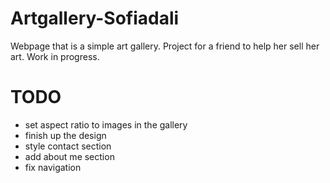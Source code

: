 # Artgallery-Sofiadali
Webpage that is a simple art gallery. Project for a friend to help her sell her art. Work in progress.

# TODO
* set aspect ratio to images in the gallery
* finish up the design
* style contact section
* add about me section
* fix navigation

